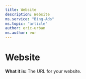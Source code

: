 ```yaml
---
title: Website
description: Website
ms.service: "Bing-Ads"
ms.topic: "article"
author: eric-urban
ms.author: eur
---
```


# Website

**What it is:**    The URL for your website.


